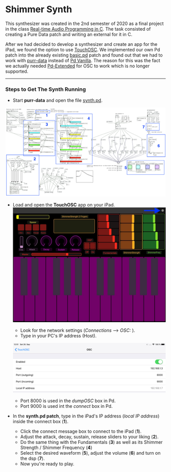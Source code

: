 # Shimmer Synth

This synthesizer was created in the 2nd semester of 2020 as a final project in the class [Real-time Audio Programming in C](https://github.com/audio-communication-group/real-time-audio-programming-in-C_SoSe2020.git). The task consisted of creating a Pure Data patch and writing an external for it in C. 

After we had decided to develop a synthesizer and create an app for the iPad, we found the option to use [TouchOSC](https://hexler.net/docs/touchosc-getting-started). 
We implemented our own Pd patch into the already existing [basic.pd](https://hexler.net/pub/touchosc/basic.pd) patch and found out that we had to work with [purr-data](https://agraef.github.io/purr-data/) instead of [Pd Vanilla](http://puredata.info/downloads/pure-data). The reason for this was the fact we actually needed [Pd-Extended](http://puredata.info/downloads/pd-extended) for OSC to work which is no longer supported.

***

### Steps to Get The Synth Running

- Start **purr-data** and open the file [synth.pd](https://github.com/thomaschhh/RTAP-Synthesizer/blob/master/PureData/Synth.pd).

![Entire Pd Patch](https://github.com/thomaschhh/RTAP-Synthesizer/blob/master/Images/pd_patch.png?raw=true)

- Load and open the **TouchOSC** app on your iPad.
![Entire Pd Patch](https://github.com/thomaschhh/RTAP-Synthesizer/blob/master/Images/osc_layout.jpg?raw=true)
    - Look for the network settings (*Connections* --> *OSC: <HOST IP>*).
    - Type in your PC's IP address (Host).
    
    ![Entire Pd Patch](https://github.com/thomaschhh/RTAP-Synthesizer/blob/master/Images/osc_connections.jpg?raw=true)
    - Port 8000 is used in the *dumpOSC* box in Pd. 
    - Port 9000 is used int the *connect* box in Pd.
- In the **synth.pd patch**, type in the iPad's IP address (*local IP address*) inside the connect box (**1**).
    - Click the connect message box to connect to the iPad (**1**).
    - Adjust the attack, decay, sustain, release sliders to your liking (**2**).
    - Do the same thing with the Fundamentals (**3**) as well as its Shimmer Strength / Shimmer Frequency (**4**) 
    - Select the desired waveform (**5**), adjust the volume (**6**) and turn on the dsp (**7**). 
    - Now you're ready to play. 

